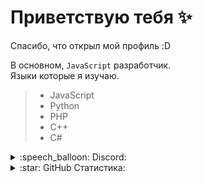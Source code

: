 # Приветствую тебя :sparkles:
Спасибо, что открыл мой профиль :D

В основном, `JavaScript` разработчик.
<br>
Языки которые я изучаю.
> + JavaScript
> + Python
> + PHP
> + С++
> + C#

<details>
  <summary>:speech_balloon: Discord:</summary>
    <hr>
    <a href="https://discord.com/users/597854685457678338">
    <img src="https://lanyard-profile-readme.vercel.app/api/597854685457678338?hideTimestamp=true&idleMessage=🤔+Тут+что,+статус?..." />
    </a>
</details>

<details>
  <summary>:star: GitHub Статистика:</summary>
    <hr>
    <a href="#">
      <img src="https://github-readme-stats.vercel.app/api?username=Qwedi&show_icons=true&theme=github_dark&border_radius=25">
    </a>

</details>
